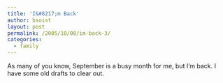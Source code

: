 ```yaml
---
title: 'I&#8217;m Back'
author: bsoist
layout: post
permalink: /2005/10/08/im-back-3/
categories:
  - family
---
```

As many of you know, September is a busy month for me, but I&#8217;m back. I have some old drafts to clear out.
